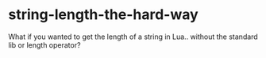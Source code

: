 # string-length-the-hard-way
What if you wanted to get the length of a string in Lua.. without the standard lib or length operator?
